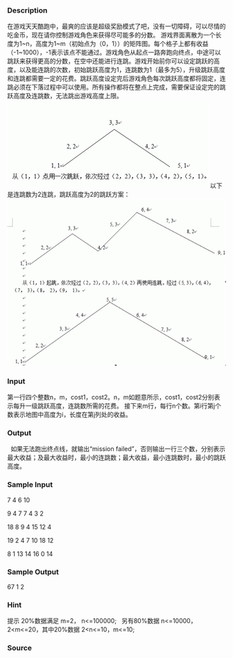
### Description
在游戏天天酷跑中，最爽的应该是超级奖励模式了吧，没有一切障碍，可以尽情的吃金币，现在请你控制游戏角色来获得尽可能多的分数。
游戏界面离散为一个长度为1~n，高度为1~m（初始点为（0，1））的矩阵图。每个格子上都有收益（-1~1000），-1表示该点不能通过。游戏角色从起点一路奔跑向终点，中途可以跳跃来获得更高的分数，在空中还能进行连跳。游戏开始前你可以设定跳跃的高度，以及能连跳的次数，初始跳跃高度为1，连跳数为1（最多为5），升级跳跃高度和连跳都需要一定的花费。跳跃高度设定完后游戏角色每次跳跃高度都将固定，连跳必须在下落过程中可以使用。所有操作都将在整点上完成，需要保证设定完的跳跃高度及连跳数，无法跳出游戏高度上限。
![](/JudgeOnline/upload/201406/11.jpg)
以下是连跳数为2连跳，跳跃高度为2的跳跃方案：
![](/JudgeOnline/upload/201406/22.jpg)


### Input
第一行四个整数n，m，cost1，cost2。n，m如题意所示，cost1，cost2分别表示每升一级跳跃高度，连跳数所需的花费。
接下来m行，每行n个数。第i行第j个数表示地图中高度为i，长度在第j列处的收益。

### Output
 
如果无法跑出终点线，就输出“mission failed”，否则输出一行三个数，分别表示最大收益；及最大收益时，最小的连跳数；最大收益，最小连跳数时，最小的跳跃高度。

### Sample Input
7 4 6 10

9 4 7 7 4 3 2

18 8 9 4 15 12 4

19 2 4 7 10 18 12

8 1 13 14 16 0 14


### Sample Output
67 1 2




### Hint
提示
20%数据满足 m=2， n<=100000;
 
另有80%数据 n<=10000，2<m<=20，其中20%数据 2<n<=10，m<=10;

### Source
